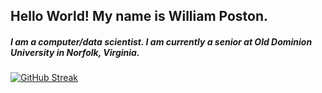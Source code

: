 <h2>Hello World! My name is William Poston.</h2>

<h5>I am a computer/data scientist. I am currently a senior at Old Dominion University in Norfolk, Virginia.</h5>

[![GitHub Streak](https://streak-stats.demolab.com?user=willpatpost&theme=codestackr&hide_border=true&date_format=j%20M%5B%20Y%5D)](https://git.io/streak-stats)
